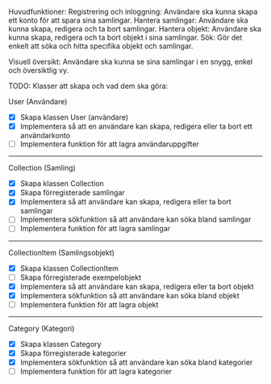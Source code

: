 Huvudfunktioner:
Registrering och inloggning: Användare ska kunna skapa ett konto för att spara sina samlingar.
Hantera samlingar: Användare ska kunna skapa, redigera och ta bort samlingar.
Hantera objekt: Användare ska kunna skapa, redigera och ta bort objekt i sina samlingar.
Sök: Gör det enkelt att söka och hitta specifika objekt och samlingar.

Visuell översikt: Användare ska kunna se sina samlingar i en snygg, enkel och översiktlig vy.

TODO:
Klasser att skapa och vad dem ska göra:

User (Användare)

- [x] Skapa klassen User (användare)
- [x] Implementera så att en användare kan skapa, redigera eller ta bort ett användarkonto
- [ ] Implementera funktion för att lagra användaruppgifter

---

Collection (Samling)

- [x] Skapa klassen Collection
- [x] Skapa förregisterade samlingar
- [x] Implementera så att användare kan skapa, redigera eller ta bort samlingar
- [ ] Implementera sökfunktion så att användare kan söka bland samlingar
- [ ] Implementera funktion för att lagra samlingar

---

CollectionItem (Samlingsobjekt)

- [x] Skapa klassen CollectionItem
- [ ] Skapa förregisterade exempelobjekt
- [x] Implementera så att användare kan skapa, redigera eller ta bort objekt
- [x] Implementera sökfunktion så att användare kan söka bland objekt
- [ ] Implementera funktion för att lagra objekt

---

Category (Kategori)

- [x] Skapa klassen Category
- [x] Skapa förregisterade kategorier
- [x] Implementera sökfunktion så att användare kan söka bland kategorier
- [ ] Implementera funktion för att lagra kategorier
